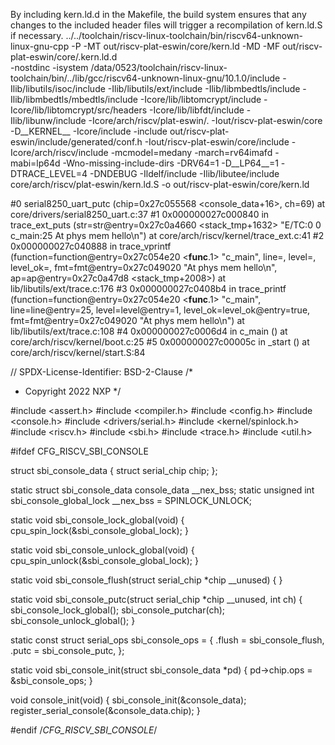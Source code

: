 By including kern.ld.d in the Makefile, the build system ensures that any changes to the included header files will trigger a recompilation of kern.ld.S if necessary.
../../toolchain/riscv-linux-toolchain/bin/riscv64-unknown-linux-gnu-cpp -P -MT out/riscv-plat-eswin/core/kern.ld -MD -MF out/riscv-plat-eswin/core/.kern.ld.d \
        -nostdinc -isystem /data/0523/toolchain/riscv-linux-toolchain/bin/../lib/gcc/riscv64-unknown-linux-gnu/10.1.0/include -Ilib/libutils/isoc/include -Ilib/libutils/ext/include -Ilib/libmbedtls/include -Ilib/libmbedtls/mbedtls/include -Icore/lib/libtomcrypt/include -Icore/lib/libtomcrypt/src/headers -Icore/lib/libfdt/include -Ilib/libunw/include -Icore/arch/riscv/plat-eswin/. -Iout/riscv-plat-eswin/core -D__KERNEL__ -Icore/include -include out/riscv-plat-eswin/include/generated/conf.h -Iout/riscv-plat-eswin/core/include -Icore/arch/riscv/include -mcmodel=medany -march=rv64imafd -mabi=lp64d -Wno-missing-include-dirs -DRV64=1 -D__LP64__=1 -DTRACE_LEVEL=4 -DNDEBUG -Ildelf/include -Ilib/libutee/include core/arch/riscv/plat-eswin/kern.ld.S -o out/riscv-plat-eswin/core/kern.ld

#0  serial8250_uart_putc (chip=0x27c055568 <console_data+16>, ch=69) at core/drivers/serial8250_uart.c:37
#1  0x000000027c000840 in trace_ext_puts (str=str@entry=0x27c0a4660 <stack_tmp+1632> "E/TC:0 0 c_main:25 At phys mem hello\n")
    at core/arch/riscv/kernel/trace_ext.c:41
#2  0x000000027c040888 in trace_vprintf (function=function@entry=0x27c054e20 <__func__.1> "c_main", line=<optimized out>, level=<optimized out>, 
    level_ok=<optimized out>, fmt=fmt@entry=0x27c049020 "At phys mem hello\n", ap=ap@entry=0x27c0a47d8 <stack_tmp+2008>)
    at lib/libutils/ext/trace.c:176
#3  0x000000027c0408b4 in trace_printf (function=function@entry=0x27c054e20 <__func__.1> "c_main", line=line@entry=25, level=level@entry=1, 
    level_ok=level_ok@entry=true, fmt=fmt@entry=0x27c049020 "At phys mem hello\n") at lib/libutils/ext/trace.c:108
#4  0x000000027c0006d4 in c_main () at core/arch/riscv/kernel/boot.c:25
#5  0x000000027c00005c in _start () at core/arch/riscv/kernel/start.S:84




// SPDX-License-Identifier: BSD-2-Clause
/*
 * Copyright 2022 NXP
 */

#include <assert.h>
#include <compiler.h>
#include <config.h>
#include <console.h>
#include <drivers/serial.h>
#include <kernel/spinlock.h>
#include <riscv.h>
#include <sbi.h>
#include <trace.h>
#include <util.h>

#ifdef CFG_RISCV_SBI_CONSOLE

struct sbi_console_data {
	struct serial_chip chip;
};

static struct sbi_console_data console_data __nex_bss;
static unsigned int sbi_console_global_lock __nex_bss = SPINLOCK_UNLOCK;

static void sbi_console_lock_global(void)
{
	cpu_spin_lock(&sbi_console_global_lock);
}

static void sbi_console_unlock_global(void)
{
	cpu_spin_unlock(&sbi_console_global_lock);
}

static void sbi_console_flush(struct serial_chip *chip __unused)
{
}

static void sbi_console_putc(struct serial_chip *chip __unused,
			     int ch)
{
	sbi_console_lock_global();
	sbi_console_putchar(ch);
	sbi_console_unlock_global();
}

static const struct serial_ops sbi_console_ops = {
	.flush = sbi_console_flush,
	.putc = sbi_console_putc,
};

static void sbi_console_init(struct sbi_console_data *pd)
{
	pd->chip.ops = &sbi_console_ops;
}

void console_init(void)
{
	sbi_console_init(&console_data);
	register_serial_console(&console_data.chip);
}

#endif /*CFG_RISCV_SBI_CONSOLE*/

